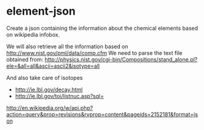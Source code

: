 # element-json
Create a json containing the information about the chemical elements based on wikipedia infobox.

We will also retrieve all the information based on
http://www.nist.gov/pml/data/comp.cfm
We need to parse the text file obtained from:
http://physics.nist.gov/cgi-bin/Compositions/stand_alone.pl?ele=&all=all&ascii=ascii2&isotype=all

And also take care of isotopes
* http://ie.lbl.gov/decay.html
* http://ie.lbl.gov/toi/listnuc.asp?sql=

http://en.wikipedia.org/w/api.php?action=query&prop=revisions&rvprop=content&pageids=2152181&format=json
